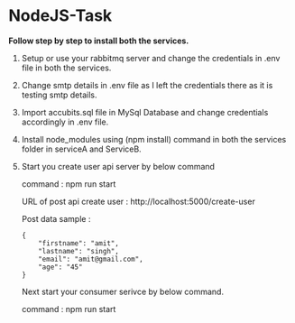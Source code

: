 # NodeJS-Task

**Follow step by step to install both the services.**

1. Setup or use your rabbitmq server and change the credentials in .env file in both the services.
2. Change smtp details in .env file as I left the credentials there as it is testing smtp details.
3. Import accubits.sql file in MySql Database and change credentials accordingly in .env file.
4. Install node_modules using (npm install) command in both the services folder in serviceA and ServiceB.
5. Start you create user api server by below command

   command : npm run start

   URL of post api create user : http://localhost:5000/create-user

   Post data sample :

    ```console
    {
        "firstname": "amit",
        "lastname": "singh",
        "email": "amit@gmail.com",
        "age": "45"
    }
    ```

    Next start your consumer serivce by below command.

    command : npm run start